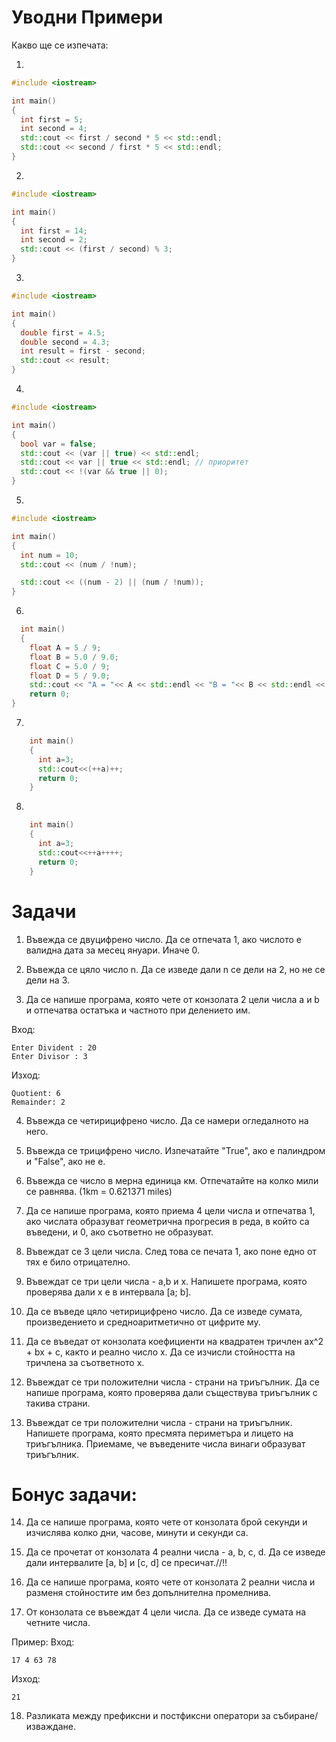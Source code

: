 # Уводни Примери
Какво ще се изпечата:

1) 
```C++
#include <iostream>

int main()
{
  int first = 5;
  int second = 4;
  std::cout << first / second * 5 << std::endl;
  std::cout << second / first * 5 << std::endl;
}
```
2) 
```C++
#include <iostream>

int main()
{
  int first = 14;
  int second = 2;
  std::cout << (first / second) % 3;
}
```
3) 
```C++
#include <iostream>

int main()
{
  double first = 4.5;
  double second = 4.3;
  int result = first - second; 
  std::cout << result;
}
```
4) 
```C++
#include <iostream>

int main()
{
  bool var = false;
  std::cout << (var || true) << std::endl;
  std::cout << var || true << std::endl; // приоритет
  std::cout << !(var && true || 0);
}
```
5)
```C++
#include <iostream>

int main()
{
  int num = 10;
  std::cout << (num / !num); 

  std::cout << ((num - 2) || (num / !num)); 
}
```
6)
``` c++
  int main()
  {
    float A = 5 / 9;
    float B = 5.0 / 9.0;
    float C = 5.0 / 9;
    float D = 5 / 9.0;
    std::cout << "A = "<< A << std::endl << "B = "<< B << std::endl << "C = "<< C << std::endl << "D = "<< D << std::endl;
    return 0;
}
```
7)
```C++
    int main()
    {
      int a=3;
      std::cout<<(++a)++;
      return 0;
    }
```

8)
```C++
    int main()
    {
      int a=3;
      std::cout<<++a++++;
      return 0;
    }
```
# Задачи

1. Въвежда се двуцифрено число. Да се отпечата 1, ако числото е валидна дата за месец януари. Иначе 0.
   
2. Въвежда се цяло число n. Да се изведе дали n  се дели на 2, но не се дели на 3.

3. Да се напише програма, която чете от конзолата 2 цели числа a и b и отпечатва остатъка и частното при делението им.

Вход: 
```
Enter Divident : 20
Enter Divisor : 3
```
Изход:
```
Quotient: 6
Remainder: 2 
```
4. Въвежда се  четирицифрено число. Да се намери огледалното на него.
 
5. Въвежда се трицифрено число. Изпечатайте "True", ако е палиндром и "False", ако не е.

6. Въвежда се число в мерна единица км. Отпечатайте на колко мили се равнява. (1km = 0.621371 miles)

7. Да се напише програма, която приема 4 цели числа и отпечатва 1, ако числата образуват геометрична прогресия в реда, в който са въведени, и 0, ако съответно не образуват.

8. Въвеждат се 3 цели числа. След това се печата 1, ако поне едно от тях е било отрицателно.
   
9. Въвеждат се три цели числа - a,b и x. Напишете програма, която проверява дали x е в интервала [a; b].
    
10. Да се въведе цяло четирицифрено число. Да се изведе сумата, произведението и средноаритметично от цифрите му.

11. Да се въведат от конзолата коефициенти на квадратен тричлен ax^2 + bx + c, както и реално число x. Да се изчисли стойността на тричлена за съответното x.
    
12. Въвеждат се три положителни числа - страни на триъгълник. Да се напише програма, която проверява дали съществува триъгълник с такива страни.
  
13. Въвеждат се три положителни числа - страни на триъгълник. Напишете програма, която пресмята периметъра и лицето на триъгълника. Приемаме, че въведените числа винаги образуват триъгълник.
  

 # Бонус задачи:
 
14.  Да се напише програма, която чете от конзолата брой секунди и изчислява колко дни, часове, минути и секунди са.

15. Да се прочетат от конзолата 4 реални числа - a, b, c, d. Да се изведе дали интервалите [a, b] и [c, d] се пресичат.//!!

16. Да се напише програма, която чете от конзолата 2 реални числа и разменя стойностите им без допълнителна промелнива.
    
17. От конзолата се въвеждат 4 цели числа. Да се изведе сумата на четните числа.

Пример:
Вход:
```
17 4 63 78
```
Изход:
```
21
```
18. Разликата между префиксни и постфиксни оператори за събиране/изваждане.
